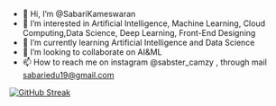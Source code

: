 - 👋 Hi, I’m @SabariKameswaran
- 👀 I’m interested in Artificial Intelligence, Machine Learning, Cloud Computing,Data Science, Deep Learning, Front-End Designing
- 🌱 I’m currently learning Artificial Intelligence and Data Science
- 💞️ I’m looking to collaborate on AI&ML
- 📫 How to reach me on instagram @sabster_camzy , through mail sabariedu19@gmail.com

<!---
SabariKameswaran/SabariKameswaran is a ✨ special ✨ repository because its `README.md` (this file) appears on your GitHub profile.
You can click the Preview link to take a look at your changes.
--->
<a href="https://git.io/streak-stats"><img src="https://github-readme-streak-stats.herokuapp.com?user=SabariKameswaran&theme=dark" alt="GitHub Streak" /></a>
